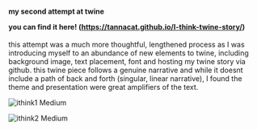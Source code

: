 <h4> my second attempt at twine 
  
  you can find it here! (https://tannacat.github.io/I-think-twine-story/)</h4>


<body> this attempt was a much more thoughtful, lengthened process as I was introducing myself  
to an abundance of new elements to twine, including background image, text placement,
font and hosting my twine story via github.
this twine piece follows a genuine narrative and while it doesnt include a path of
back and forth (singular, linear narrative), 
I found the theme and presentation were great amplifiers of the text.

</body>

![ithink1 Medium](https://github.com/tannacat/digital-writing/assets/162094556/997c1777-5d71-4ece-a0dc-e2a0d2abed36)

![ithink2 Medium](https://github.com/tannacat/digital-writing/assets/162094556/95a40bad-ca70-4ac8-9167-62e9e2aef580)

</body>
